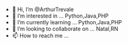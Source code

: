 - 👋 Hi, I’m @ArthurTrevale
- 👀 I’m interested in ... Python,Java,PHP
- 🌱 I’m currently learning ... Python,Java,PHP
- 💞️ I’m looking to collaborate on ... Natal,RN
- 📫 How to reach me ...

<!---
ArthurTrevale/ArthurTrevale is a ✨ special ✨ repository because its `README.md` (this file) appears on your GitHub profile.
You can click the Preview link to take a look at your changes.
--->
